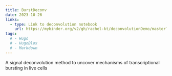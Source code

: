 ```yaml
---
title: BurstDeconv
date: 2023-10-26
links:
  - type: Link to deconvolution notebook
    url: https://mybinder.org/v2/gh/rachel-kt/deconvolutionDemo/master?filepath=Deconvolution_demo.ipynb
tags:
  # - Hugo
  # - HugoBlox
  # - Markdown
---
```


A signal deconvolution method to uncover mechanisms of transcriptional bursting in live cells

<!--more-->
